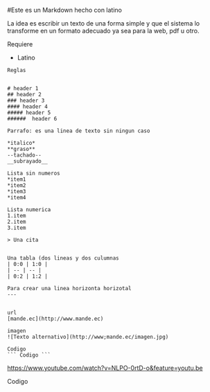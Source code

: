 #Este es un Markdown hecho con latino

La idea es escribir un texto de una forma simple y que el sistema lo transforme en un formato 
adecuado ya sea para la web, pdf u otro.



Requiere
* Latino 


```
Reglas


# header 1
## header 2
### header 3
#### header 4
##### header 5
######  header 6

Parrafo: es una linea de texto sin ningun caso 

*italico*
**graso**
--tachado--
__subrayado__

Lista sin numeros 
*item1
*item2
*item3
*item4

Lista numerica
1.item
2.item
3.item

> Una cita 


Una tabla (dos lineas y dos culumnas
| 0:0 | 1:0 |
| -- | -- |
| 0:2 | 1:2 |

Para crear una linea horizonta horizotal
---


url
[mande.ec](http://www.mande.ec)

imagen
![Texto alternativo](http://www;mande.ec/imagen.jpg)

Codigo 
``` Codigo ``` 
``` 
https://www.youtube.com/watch?v=NLPO-0rtD-o&feature=youtu.be



Codigo
 ``` 




```
